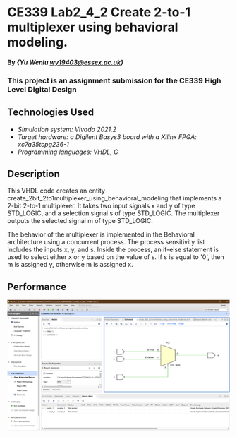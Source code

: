 
# CE339 Lab2_4_2 Create 2-to-1 multiplexer using behavioral modeling.

#### By _**{Yu Wenlu wy19403@essex.ac.uk}**_

### This project is an assignment submission for the CE339 High Level Digital Design


## Technologies Used

* _Simulation system: Vivado 2021.2_
* _Target hardware: a Digilent Basys3 board with a Xilinx FPGA: xc7a35tcpg236-1_
* _Programming languages: VHDL, C_


## Description
This VHDL code creates an entity create_2bit_2to1multiplexer_using_behavioral_modeling that implements a 2-bit 2-to-1 multiplexer. It takes two input signals x and y of type STD_LOGIC, and a selection signal s of type STD_LOGIC. The multiplexer outputs the selected signal m of type STD_LOGIC.

The behavior of the multiplexer is implemented in the Behavioral architecture using a concurrent process. The process sensitivity list includes the inputs x, y, and s. Inside the process, an if-else statement is used to select either x or y based on the value of s. If s is equal to '0', then m is assigned y, otherwise m is assigned x.

## Performance
![A screenshot of my lab](2_4_2.png)